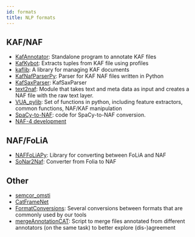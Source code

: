```yaml
---
id: formats
title: NLP formats 
---
```



## KAF/NAF

* [KafAnnotator](https://github.com/cltl/KafAnnotator): Standalone program to annotate KAF files
* [KafKybot](https://github.com/cltl/KafKybot): Extracts tuples from KAF file using profiles
* [kaflib](https://github.com/cltl/kaflib): A library for managing KAF documents
* [KafNafParserPy](https://github.com/cltl/KafNafParserPy): Parser for KAF NAF files written in Python
* [KafSaxParser](https://github.com/cltl/KafSaxParser): KafSaxParser
* [text2naf](https://github.com/cltl/text2naf): Module that takes text and meta data as input and creates a NAF file with the raw text layer.
* [VUA_pylib](https://github.com/cltl/VUA_pylib): Set of functions in python, including feature extractors, common functions, NAF/KAF manipulation
* [SpaCy-to-NAF](https://github.com/cltl/SpaCy-to-NAF): code for SpaCy-to-NAF conversion.
* [NAF-4 development](https://github.com/cltl/NAF-4-Development)

## NAF/FoLiA

* [NAFFoLiAPy](https://github.com/cltl/NAFFoLiAPy): Library for converting between FoLiA and NAF
* [SoNar2Naf](https://github.com/cltl/SoNar2Naf): Converter from Folia to NAF

## Other

* [semcor_omsti](https://github.com/cltl/semcor_omsti) 
* [CatFrameNet](https://github.com/cltl/CatFrameNet)
* [FormatConversions](https://github.com/cltl/FormatConversions): Several conversions between formats that are commonly used by our tools
* [mergeAnnotationCAT](https://github.com/cltl/mergeAnnotationCAT): Script to merge files annotated from different annotators (on the same task) to better explore (dis-)agreement
